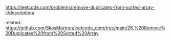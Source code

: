 https://leetcode.com/problems/remove-duplicates-from-sorted-array-ii/description/

related: https://github.com/SkosMartren/leetcode_com/tree/main/26.%20Remove%20Duplicates%20from%20Sorted%20Array
